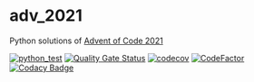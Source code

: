 # adv_2021
Python solutions of [Advent of Code 2021](https://adventofcode.com/2021)

[![python_test](https://github.com/vil02/adv_2021/actions/workflows/python_test.yml/badge.svg)](https://github.com/vil02/adv_2021/actions/workflows/python_test.yml)
[![Quality Gate Status](https://sonarcloud.io/api/project_badges/measure?project=vil02_adv_2021&metric=alert_status)](https://sonarcloud.io/summary/new_code?id=vil02_adv_2021)
[![codecov](https://codecov.io/gh/vil02/adv_2021/branch/master/graph/badge.svg?token=62AKMOIEBE)](https://codecov.io/gh/vil02/adv_2021)
[![CodeFactor](https://www.codefactor.io/repository/github/vil02/adv_2021/badge)](https://www.codefactor.io/repository/github/vil02/adv_2021)
[![Codacy Badge](https://app.codacy.com/project/badge/Grade/3ef7f4a786c34c0092ff0ea289e5d089)](https://www.codacy.com/gh/vil02/adv_2021/dashboard?utm_source=github.com&amp;utm_medium=referral&amp;utm_content=vil02/adv_2021&amp;utm_campaign=Badge_Grade)
